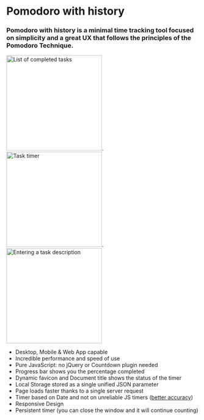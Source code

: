 Pomodoro with history
================

### Pomodoro with history is a minimal time tracking tool focused on simplicity and a great UX that follows the principles of the Pomodoro Technique.

<img src="https://cloud.githubusercontent.com/assets/141241/3752283/4ad38e2c-1806-11e4-8f09-ddb2e9cdf47d.png" alt="List of completed tasks" width="250px">.
<img src="https://cloud.githubusercontent.com/assets/141241/3752282/486f7bdc-1806-11e4-9f2a-e0d95e692c21.png" alt="Task timer" width="250px">.
<img src="https://cloud.githubusercontent.com/assets/141241/3771174/bb1bc9c8-18f2-11e4-9afc-9070de7d4633.png" alt="Entering a task description" width="250px">

- Desktop, Mobile & Web App capable
- Incredible performance and speed of use
- Pure JavaScript: no jQuery or Countdown plugin needed
- Progress bar shows you the percentage completed
- Dynamic favicon and Document title shows the status of the timer
- Local Storage stored as a single unified JSON parameter
- Page loads faster thanks to a single server request
- Timer based on Date and not on unreliable JS timers (<a href="http://stackoverflow.com/a/6347336/217180">better accuracy</a>)
- Responsive Design
- Persistent timer (you can close the window and it will continue counting)


